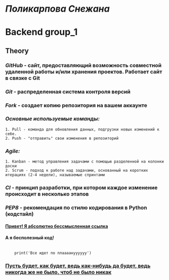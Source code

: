# *Поликарпова Снежана*

# **Backend group_1**

## Theory

### *GitHub* - сайт, предоставляющий возможность совместной удаленной работы и/или хранения проектов. Работает сайт в связке с Git
### *Git* - распределенная система контроля версий

### *Fork* - создает копию репозитория на вашем аккаунте

### *Основные используемые команды:*
    1. Pull - команда для обновления данных, подгрузки новых изменений к себе.
    2. Push - "отправить" свои изменения в репозиторий

### *Agile:*
    1. Kanban - метод управления задачами с помощью разделенной на колонки доски
    2. Scrum - подход к работе над задачами, основанный на коротких итерациях (2-4 недели), называемые спринтами

### *СI* - принцип разработки, при котором каждое изменение происходит в несколько этапов

### *PEP8* - рекомендация по стилю кодирования в Python (кодстайл)

#### [Привет! Я абсолютно бессмысленная ссылка](https://www.youtube.com/watch?v=0Ji4kJ3-0E4)

#### А я бесполезный код!

```
    
    print('Все идет по плаааануууууу')

```

### [Пусть будет, как будет, ведь как-нибудь да будет, ведь никогда же не было, чтоб не было никак](C:\Users\admin\Desktop\FinalExamForm_Polikarpova\IntroToIT\pyp.jpg)